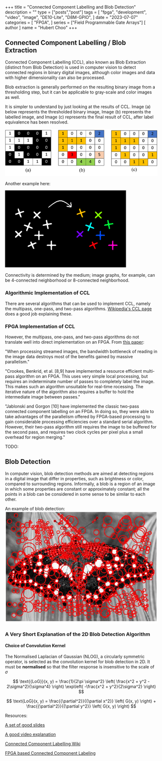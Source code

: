 +++
title = "Connected Component Labelling and Blob Detection"
description = ""
type = ["posts","post"]
tags = [
    "fpga",
    "development",
    "video",
    "image",
    "DE10-Lite",
    "D8M-GPIO",
]
date = "2023-07-07"
categories = [
    "FPGA",
]
series = ["Field Programmable Gate Arrays"]
[ author ]
  name = "Hubert Choo"
+++

## Connected Component Labelling / Blob Extraction
Connected Component Labelling (CCL), also known as Blob Extraction (distinct from Blob Detection) is used in computer vision to detect connected regions in binary digital images, although color images and data with higher dimensionality can also be processed. 

Blob extraction is generally performed on the resulting binary image from a thresholding step, but it can be applicable to gray-scale and color images as well.

It is simpler to understand by just looking at the results of CCL. Image (a) below represents the thresholded binary image, Image (b) represents the labelled image, and Image (c) represents the final result of CCL, after label equivalence has been resolved.

![CCL](img/ccl.jpg#center)

Another example here:

![CCL2](img/ccl2.png#center)

Connectivity is determined by the medium; image graphs, for example, can be 4-connected neighborhood or 8-connected neighborhood.

### Algorithmic Implementation of CCL 

There are several algorithms that can be used to implement CCL, namely the multipass, one-pass, and two-pass algorithms. [Wikipedia's CCL page](https://en.wikipedia.org/wiki/Connected-component_labeling) does a good job explaining these.

### FPGA Implementation of CCL
However, the multipass, one-pass, and two-pass algorithms do not translate well into direct implementation on an FPGA. From [this paper](http://doi.org/10.1109/FPT.2008.4762382):

"When processing streamed images, the bandwidth bottleneck of reading in the image data destroys most of the benefits gained by massive parallelism."

"Crookes, Benkrid, et al. [8,9] have implemented a resource efficient multi-pass algorithm on an FPGA. This uses very simple local processing, but requires an indeterminate number of passes to completely label the image. This makes such an algorithm unsuitable for real-time rocessing. The iterative nature of the algorithm also requires a buffer to hold the intermediate image between passes."

"Jablonski and Gorgon [10] have implemented the classic two-pass connected component labelling on an FPGA. In doing so, they were able to take advantages of the parallelism offered by FPGA-based processing to gain considerable processing efficiencies over a standard serial algorithm. However, their two-pass algorithm still requires the image to be buffered for the 
second pass, and requires two clock cycles per pixel plus a small overhead for region merging."

TODO:

## Blob Detection
In computer vision, blob detection methods are aimed at detecting regions in a digital image that differ in properties, such as brightness or color, compared to surrounding regions. Informally, a blob is a region of an image in which some properties are constant or approximately constant; all the points in a blob can be considered in some sense to be similar to each other.

An example of blob detection:
![Blob Detection Result](img/blob_detection.png#center)

### A Very Short Explanation of the 2D Blob Detection Algorithm

#### Choice of Convolution Kernel
The Normalised Laplacian of Gaussian (NLOG), a circularly symmetric operator, is selected as the convolution kernel for blob detection in 2D. It must be **normalised** so that the filter response is insensitive to the scale of $\sigma$

$$
\text{{LoG}}(x, y) = \frac{1}{2\pi \sigma^2} \left( \frac{x^2 + y^2 - 2\sigma^2}{\sigma^4} \right) \exp\left( -\frac{x^2 + y^2}{2\sigma^2} \right)
$$

$$
\text{LoG}(x, y) = \frac{{\partial^2}}{{\partial x^2}} \left( G(x, y) \right) + \frac{{\partial^2}}{{\partial y^2}} \left( G(x, y) \right)
$$



Resources:

[A set of good slides](https://www.cse.psu.edu/~rtc12/CSE586/lectures/featureExtractionPart2_6pp.pdf)

[A good video explanation](https://www.youtube.com/watch?v=zItstOggP7M)



 [Connected Component Labelling Wiki]()

 [FPGA based Connected Component Labeling](https://ieeexplore.ieee.org/stamp/stamp.jsp?tp=&arnumber=4406746)